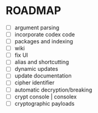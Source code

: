 # ROADMAP
- [ ] argument parsing
- [ ] incorporate codex code
- [ ] packages and indexing
- [ ] wiki
- [ ] fix UI 
- [ ] alias and shortcutting
- [ ] dynamic updates
- [ ] update documentation
- [ ] cipher identifier
- [ ] automatic decryption/breaking
- [ ] crypt console | consolex
- [ ] cryptographic payloads
